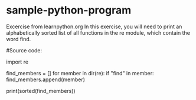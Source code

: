 # sample-python-program
Excercise from learnpython.org
In this exercise, you will need to print an alphabetically sorted list of all functions in the re module, which contain the word find.


#Source code:

import re

find_members = []
for member in dir(re):
    if "find" in member:
        find_members.append(member)

print(sorted(find_members))
